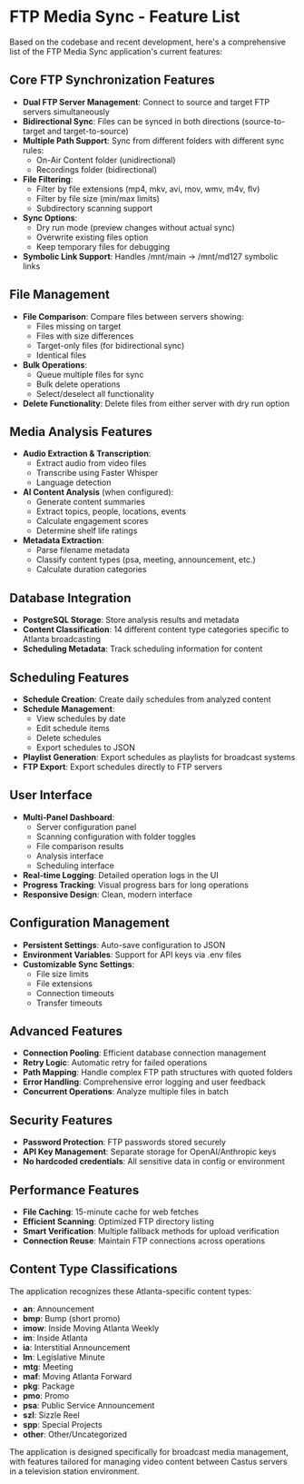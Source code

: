 # FTP Media Sync - Feature List

Based on the codebase and recent development, here's a comprehensive list of the FTP Media Sync application's current features:

## Core FTP Synchronization Features
- **Dual FTP Server Management**: Connect to source and target FTP servers simultaneously
- **Bidirectional Sync**: Files can be synced in both directions (source-to-target and target-to-source)
- **Multiple Path Support**: Sync from different folders with different sync rules:
  - On-Air Content folder (unidirectional)
  - Recordings folder (bidirectional)
- **File Filtering**:
  - Filter by file extensions (mp4, mkv, avi, mov, wmv, m4v, flv)
  - Filter by file size (min/max limits)
  - Subdirectory scanning support
- **Sync Options**:
  - Dry run mode (preview changes without actual sync)
  - Overwrite existing files option
  - Keep temporary files for debugging
- **Symbolic Link Support**: Handles /mnt/main → /mnt/md127 symbolic links

## File Management
- **File Comparison**: Compare files between servers showing:
  - Files missing on target
  - Files with size differences
  - Target-only files (for bidirectional sync)
  - Identical files
- **Bulk Operations**:
  - Queue multiple files for sync
  - Bulk delete operations
  - Select/deselect all functionality
- **Delete Functionality**: Delete files from either server with dry run option

## Media Analysis Features
- **Audio Extraction & Transcription**:
  - Extract audio from video files
  - Transcribe using Faster Whisper
  - Language detection
- **AI Content Analysis** (when configured):
  - Generate content summaries
  - Extract topics, people, locations, events
  - Calculate engagement scores
  - Determine shelf life ratings
- **Metadata Extraction**:
  - Parse filename metadata
  - Classify content types (psa, meeting, announcement, etc.)
  - Calculate duration categories

## Database Integration
- **PostgreSQL Storage**: Store analysis results and metadata
- **Content Classification**: 14 different content type categories specific to Atlanta broadcasting
- **Scheduling Metadata**: Track scheduling information for content

## Scheduling Features
- **Schedule Creation**: Create daily schedules from analyzed content
- **Schedule Management**:
  - View schedules by date
  - Edit schedule items
  - Delete schedules
  - Export schedules to JSON
- **Playlist Generation**: Export schedules as playlists for broadcast systems
- **FTP Export**: Export schedules directly to FTP servers

## User Interface
- **Multi-Panel Dashboard**:
  - Server configuration panel
  - Scanning configuration with folder toggles
  - File comparison results
  - Analysis interface
  - Scheduling interface
- **Real-time Logging**: Detailed operation logs in the UI
- **Progress Tracking**: Visual progress bars for long operations
- **Responsive Design**: Clean, modern interface

## Configuration Management
- **Persistent Settings**: Auto-save configuration to JSON
- **Environment Variables**: Support for API keys via .env files
- **Customizable Sync Settings**:
  - File size limits
  - File extensions
  - Connection timeouts
  - Transfer timeouts

## Advanced Features
- **Connection Pooling**: Efficient database connection management
- **Retry Logic**: Automatic retry for failed operations
- **Path Mapping**: Handle complex FTP path structures with quoted folders
- **Error Handling**: Comprehensive error logging and user feedback
- **Concurrent Operations**: Analyze multiple files in batch

## Security Features
- **Password Protection**: FTP passwords stored securely
- **API Key Management**: Separate storage for OpenAI/Anthropic keys
- **No hardcoded credentials**: All sensitive data in config or environment

## Performance Features
- **File Caching**: 15-minute cache for web fetches
- **Efficient Scanning**: Optimized FTP directory listing
- **Smart Verification**: Multiple fallback methods for upload verification
- **Connection Reuse**: Maintain FTP connections across operations

## Content Type Classifications
The application recognizes these Atlanta-specific content types:
- **an**: Announcement
- **bmp**: Bump (short promo)
- **imow**: Inside Moving Atlanta Weekly
- **im**: Inside Atlanta
- **ia**: Interstitial Announcement
- **lm**: Legislative Minute
- **mtg**: Meeting
- **maf**: Moving Atlanta Forward
- **pkg**: Package
- **pmo**: Promo
- **psa**: Public Service Announcement
- **szl**: Sizzle Reel
- **spp**: Special Projects
- **other**: Other/Uncategorized

The application is designed specifically for broadcast media management, with features tailored for managing video content between Castus servers in a television station environment.